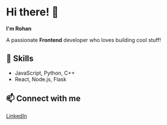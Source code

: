 # Hi there! 👋 

**I'm Rohan**

A passionate **Frontend** developer who loves building cool stuff!

## 🚀 Skills
- JavaScript, Python, C++
- React, Node.js, Flask

## 📫 Connect with me
[LinkedIn](https://www.linkedin.com/in/rohan-pramanik/)

